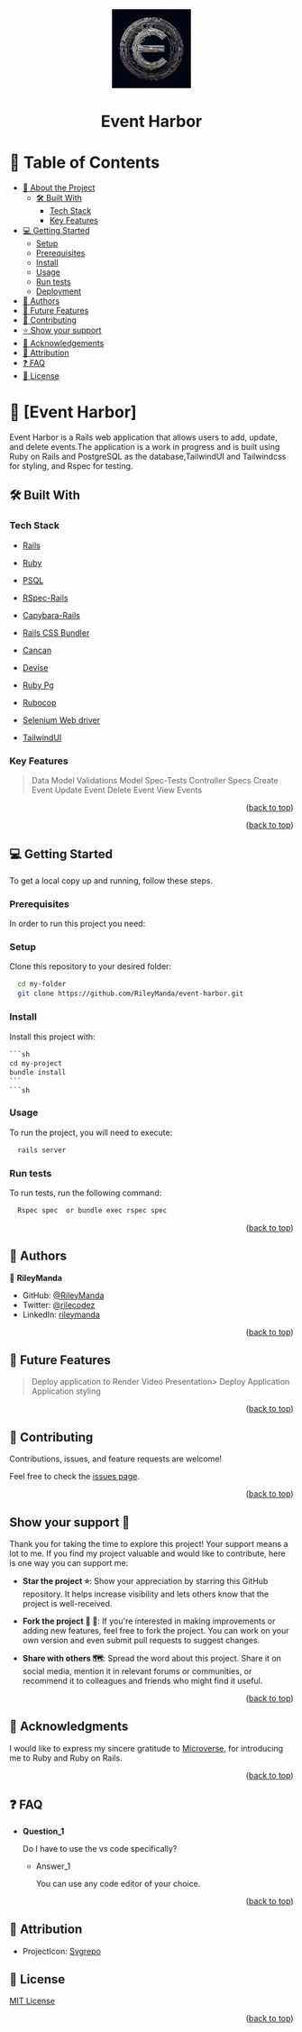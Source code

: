 <div align="center">
 <img src="./app/assets/images/eh-logo.jpeg" alt="logo" width="140"  height="auto" />
  <br/>
  <h1><b>Event Harbor</b></h1>

</div>


<a name="readme-top"></a>

<!-- TABLE OF CONTENTS -->

# 📗 Table of Contents

- [📖 About the Project](#about-project)
  - [🛠 Built With](#built-with)
    - [Tech Stack](#tech-stack)
    - [Key Features](#key-features)
    <!-- - [🚀 Live Demo](#live-demo) -->
- [💻 Getting Started](#getting-started)
  - [Setup](#setup)
  - [Prerequisites](#prerequisites)
  - [Install](#install)
  - [Usage](#usage)
  - [Run tests](#run-tests)
  - [Deployment](#triangular_flag_on_post-deployment)
- [👥 Authors](#authors)
- [🔭 Future Features](#future-features)
- [🤝 Contributing](#contributing)
- [⭐️ Show your support](#support)
- [🙏 Acknowledgements](#acknowledgements)
- [🙏 Attribution](#attribution)
- [❓ FAQ](#faq)
- [📝 License](#license)


<!-- PROJECT DESCRIPTION -->

# 📖 [Event Harbor] <a name="about-project"></a>

Event Harbor is a Rails web application that allows users to add, update, and delete events.The application is a work in progress and is built using Ruby on Rails and PostgreSQL as the database,TailwindUI and Tailwindcss for styling, and Rspec for testing.


## 🛠 Built With <a name="built-with"></a>

### Tech Stack <a name="tech-stack"></a>


  <ul>
    <li><a href="https://rubyonrails.org/">Rails</a></li>
  </ul>



  <ul>
    <li><a href="https://www.ruby-lang.org/en/">Ruby</a></li>
  </ul>



  <ul>
    <li><a href="https://www.mysql.com/">PSQL</a></li>
  </ul>

  <ul>
    <li><a href="https://www.mysql.com/">RSpec-Rails</a></li>
  </ul>

  <ul>
    <li><a href="https://teamcapybara.github.io/capybara/">Capybara-Rails</a></li>
  </ul>

  <ul>
    <li><a href="https://github.com/rails/cssbundling-rails">Rails CSS Bundler</a></li>
  </ul>

  <ul>
    <li><a href="https://github.com/CanCanCommunity/cancancan">Cancan</a></li>
  </ul>

  <ul>
    <li><a href="https://github.com/heartcombo/devise">Devise</a></li>
  </ul>



  <ul>
    <li><a href="https://github.com/ged/ruby-pg">Ruby Pg</a></li>
  </ul>

  <ul>
    <li><a href="https://github.com/rubocop/rubocop-rails">Rubocop</a></li>
  </ul>


  <ul>
    <li><a href="https://rubygems.org/gems/selenium-webdriver/versions/4.4.0">Selenium Web driver</a></li>
  </ul>


  <ul>
    <li><a href="https://tailwindui.com/">TailwindUI</a></li>
  </ul>



<!-- Features -->

### Key Features <a name="key-features"></a>
> Data Model
> Validations
> Model Spec-Tests
> Controller Specs
> Create Event
> Update Event
> Delete Event
> View Events


<p align="right">(<a href="#readme-top">back to top</a>)</p>

<!-- LIVE DEMO -->
<!--
## 🚀 Live Demo <a name="live-demo"></a>

> Live Demo of this application:

- [Live Demo Link](https://Event Harbor-mier.onrender.com/) -->

<p align="right">(<a href="#readme-top">back to top</a>)</p>

<!-- GETTING STARTED -->

## 💻 Getting Started <a name="getting-started"></a>

To get a local copy up and running, follow these steps.

### Prerequisites

In order to run this project you need:

### Setup

Clone this repository to your desired folder:


```sh
  cd my-folder
  git clone https://github.com/RileyManda/event-harbor.git
```


### Install

Install this project with:

    ```sh
    cd my-project
    bundle install
    ```
    ```sh

### Usage

To run the project, you will need to execute:


```sh
  rails server
```


### Run tests

To run tests, run the following command:


```sh
  Rspec spec  or bundle exec rspec spec
```


<!-- ### Deployment

You can deploy this project using: -->

<!--
Example:

```sh

```
 -->

<p align="right">(<a href="#readme-top">back to top</a>)</p>

<!-- AUTHORS -->

## 👥 Authors <a name="authors"></a>

👤 **RileyManda**

- GitHub: [@RileyManda](https://github.com/RileyManda)
- Twitter: [@rilecodez](https://twitter.com/rileycodez)
- LinkedIn: [rileymanda](https://www.linkedin.com/in/rileymanda/)


<p align="right">(<a href="#readme-top">back to top</a>)</p>

<!-- FUTURE FEATURES -->

## 🔭 Future Features <a name="future-features"></a>

> Deploy application to Render
> Video Presentation> Deploy Application
> Application styling

<p align="right">(<a href="#readme-top">back to top</a>)</p>

<!-- CONTRIBUTING -->

## 🤝 Contributing <a name="contributing"></a>

Contributions, issues, and feature requests are welcome!

Feel free to check the [issues page](https://github.com/RileyManda/event-harbor/issues).

<p align="right">(<a href="#readme-top">back to top</a>)</p>

<!-- SUPPORT -->

<!-- SUPPORT -->
## <b>Show your support 🌟</b><a name="support"></a>

Thank you for taking the time to explore this project! Your support means a lot to me. If you find my project valuable and would like to contribute, here is one way you can support me:

 - <b>Star the project ⭐️</b>: Show your appreciation by starring this GitHub repository. It helps increase visibility and lets others know that the project is well-received.

 - <b>Fork the project 🍴 🎣</b>: If you're interested in making improvements or adding new features, feel free to fork the project. You can work on your own version and even submit pull requests to suggest changes.

 - <b>Share with others 🗺️</b>: Spread the word about this project. Share it on social media, mention it in relevant forums or communities, or recommend it to colleagues and friends who might find it useful.

<p align="right">(<a href="#readme-top">back to top</a>)</p>

<!-- ACKNOWLEDGEMENTS -->

## 🙏 Acknowledgments <a name="acknowledgements"></a>

I would like to express my sincere gratitude to [Microverse](https://github.com/microverseinc), for introducing me to Ruby and Ruby on Rails.
<p align="right">(<a href="#readme-top">back to top</a>)</p>

<!-- FAQ (optional) -->

## ❓ FAQ <a name="faq"></a>

- **Question_1**

  Do I have to use the vs code specifically?

  - Answer_1

    You can use any code editor of your choice. <br>


<p align="right">(<a href="#readme-top">back to top</a>)</p>

<!-- ATTRIBUTION -->
 ## 👥 Attribution <a name="attribution"></a>
- ProjectIcon: [Svgrepo](https://www.svgrepo.com/)

<!-- LICENSE -->

## 📝 License <a name="license"></a>

[MIT License](https://github.com/RileyManda/event-harbor/blob/dev/LICENSE)

<p align="right">(<a href="#readme-top">back to top</a>)</p>

